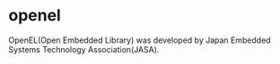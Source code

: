 # openel
OpenEL(Open Embedded Library) was developed by Japan Embedded Systems Technology Association(JASA).
